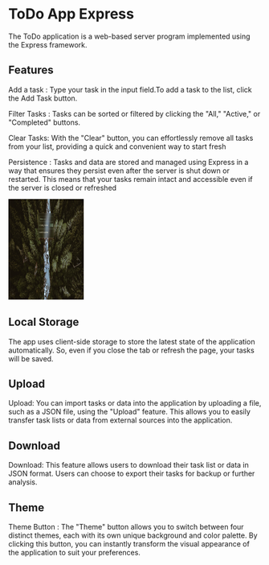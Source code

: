 # ToDo App Express
The ToDo application is a web-based server program implemented using the Express framework.

## Features

Add a task : Type your task in the input field.To add a task to the list, click the Add Task button.

Filter Tasks : Tasks can be sorted or filtered by clicking the "All," "Active," or "Completed" buttons.

Clear Tasks: With the "Clear" button, you can effortlessly remove all tasks from your list, providing a quick and convenient way to start fresh 

Persistence : Tasks and data are stored and managed using Express in a way that ensures they persist even after the server is shut down or restarted. This means that your tasks remain intact and accessible even if the server is closed or refreshed

<p>
 <img src="./client/public/img/img2/1.png" width="150" height="200" />
</p>

## Local Storage

The app uses client-side storage to store the latest state of the application automatically. So, even if you close the tab or refresh the page, your tasks will be saved.

## Upload 

Upload: You can import tasks or data into the application by uploading a file, such as a JSON file, using the "Upload" feature. This allows you to easily transfer task lists or data from external sources into the application.

##  Download

Download: This feature allows users to download their task list or data in JSON format. Users can choose to export their tasks for backup or further analysis.

## Theme 
Theme Button : The "Theme" button allows you to switch between four distinct themes, each with its own unique background and color palette. By clicking this button, you can instantly transform the visual appearance of the application to suit your preferences. 
 
